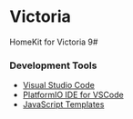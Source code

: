 # Victoria
HomeKit for Victoria 9#

### Development Tools
- [Visual Studio Code](https://code.visualstudio.com/)
- [PlatformIO IDE for VSCode](https://marketplace.visualstudio.com/items?itemName=platformio.platformio-ide)
- [JavaScript Templates](https://github.com/blueimp/JavaScript-Templates)
